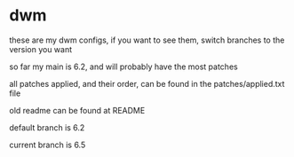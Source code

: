 # dwm

these are my dwm configs, if you want to see them, switch branches to the version you want

so far my main is 6.2, and will probably have the most patches

all patches applied, and their order, can be found in the patches/applied.txt file

old readme can be found at README

default branch is 6.2

current branch is 6.5
